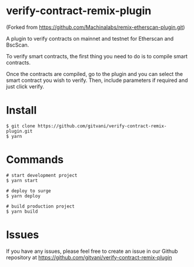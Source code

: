 # verify-contract-remix-plugin

(Forked from https://github.com/Machinalabs/remix-etherscan-plugin.git)

A plugin to verify contracts on mainnet and testnet for Etherscan and BscScan.

To verify smart contracts, the first thing you need to do is to compile smart contracts.

Once the contracts are compiled, go to the plugin and you can select the smart contract you wish to verify. Then, include parameters if required and just click verify.

# Install

```
$ git clone https://github.com/gitvani/verify-contract-remix-plugin.git
$ yarn
```

# Commands

```
# start development project
$ yarn start 

# deploy to surge
$ yarn deploy

# build production project
$ yarn build 

```

# Issues
If you have any issues, please feel free to create an issue in our Github repository at  https://github.com/gitvani/verify-contract-remix-plugin
